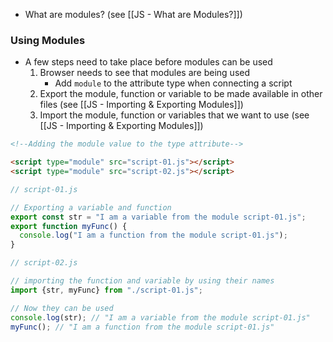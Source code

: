 * What are modules? (see [[JS - What are Modules?]])
### Using Modules
* A few steps need to take place before modules can be used
	1) Browser needs to see that modules are being used
		* Add `module` to the attribute type when connecting a script
	2) Export the module, function or variable to be made available in other files (see [[JS - Importing & Exporting Modules]])
	3) Import the module, function or variables that we want to use (see [[JS - Importing & Exporting Modules]])

```html
<!--Adding the module value to the type attribute-->

<script type="module" src="script-01.js"></script>
<script type="module" src="script-02.js"></script>
```

```js
// script-01.js

// Exporting a variable and function
export const str = "I am a variable from the module script-01.js";
export function myFunc() {
  console.log("I am a function from the module script-01.js");
} 
```

```js
// script-02.js

// importing the function and variable by using their names
import {str, myFunc} from "./script-01.js";

// Now they can be used
console.log(str); // "I am a variable from the module script-01.js"
myFunc(); // "I am a function from the module script-01.js"
```